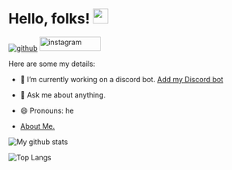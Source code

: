 # Hello, folks! <img src="https://raw.githubusercontent.com/MartinHeinz/MartinHeinz/master/wave.gif" width="30px">
[![github](https://img.shields.io/badge/GitHub-000000?style=for-the-badge&logo=GitHub&logoColor=white)](https://github.com/vmDeshpande/)
[<img src="https://res.cloudinary.com/practicaldev/image/fetch/s--Sg7TEMKA--/c_limit%2Cf_auto%2Cfl_progressive%2Cq_auto%2Cw_880/https://img.shields.io/badge/Instagram-E4405F%3Fstyle%3Dfor-the-badge%26logo%3Dinstagram%26logoColor%3Dwhite" alt="instagram" loading="lazy" width="121" height="28">](https://instagram.com/feathered_beast_)

Here are some my details:

- 🌱 I’m currently working on a discord bot. [Add my Discord bot](https://discord.com/api/oauth2/authorize?client_id=928701961946165308&permissions=8&scope=bot)
- 💬 Ask me about anything.

- 😄 Pronouns: he
- [About Me.](http://vedantdeshpande.freetzi.com/)

![My github stats](https://github-readme-stats.vercel.app/api?username=vmDeshpande&count_private=true&show_icons=true&theme=radical&hide_rank=false)

![Top Langs](https://github-readme-stats.vercel.app/api/top-langs/?username=vmDeshpande)

